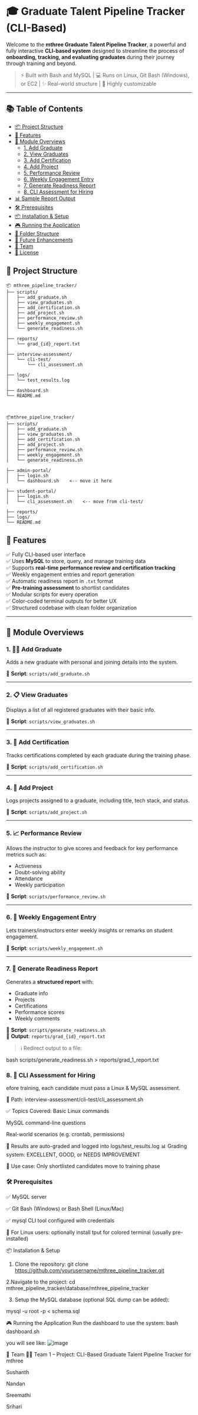 # 🎓 Graduate Talent Pipeline Tracker (CLI-Based)

Welcome to the **mthree Graduate Talent Pipeline Tracker**, a powerful and fully interactive **CLI-based system** designed to streamline the process of **onboarding, tracking, and evaluating graduates** during their journey through training and beyond.

> ⚡ Built with Bash and MySQL | 💻 Runs on Linux, Git Bash (Windows), or EC2 | ✨ Real-world structure | 🧠 Highly customizable

---

## 📚 Table of Contents

- [📦 Project Structure](#-project-structure)
- [🚀 Features](#-features)
- [📂 Module Overviews](#-module-overviews)
  - [1. Add Graduate](#1-add-graduate)
  - [2. View Graduates](#2-view-graduates)
  - [3. Add Certification](#3-add-certification)
  - [4. Add Project](#4-add-project)
  - [5. Performance Review](#5-performance-review)
  - [6. Weekly Engagement Entry](#6-weekly-engagement-entry)
  - [7. Generate Readiness Report](#7-generate-readiness-report)
  - [8. CLI Assessment for Hiring](#8-cli-assessment-for-hiring)
- [📊 Sample Report Output](#-sample-report-output)
- [🛠 Prerequisites](#-prerequisites)
- [📦 Installation & Setup](#-installation--setup)
- [🎮 Running the Application](#-running-the-application)
- [📁 Folder Structure](#-folder-structure)
- [📌 Future Enhancements](#-future-enhancements)
- [🤝 Team](#-team)
- [📄 License](#-license)

## 📂 Project Structure

```
📦 mthree_pipeline_tracker/
├── scripts/
│   ├── add_graduate.sh
│   ├── view_graduates.sh
│   ├── add_certification.sh
│   ├── add_project.sh
│   ├── performance_review.sh
│   ├── weekly_engagement.sh
│   └── generate_readiness.sh
│
├── reports/
│   └── grad_{id}_report.txt
│
├── interview-assessment/
│   └── cli-test/
│       └── cli_assessment.sh
│
├── logs/
│   └── test_results.log
│
├── dashboard.sh
└── README.md



📦mthree_pipeline_tracker/
├── scripts/
│   ├── add_graduate.sh
│   ├── view_graduates.sh
│   ├── add_certification.sh
│   ├── add_project.sh
│   ├── performance_review.sh
│   ├── weekly_engagement.sh
│   └── generate_readiness.sh

├── admin-portal/
│   ├── login.sh
│   └── dashboard.sh    <-- move it here

├── student-portal/
│   ├── login.sh
│   └── cli_assessment.sh    <-- move from cli-test/

├── reports/
├── logs/
└── README.md

```

## 🚀 Features

✅ Fully CLI-based user interface  
✅ Uses **MySQL** to store, query, and manage training data  
✅ Supports **real-time performance review and certification tracking**  
✅ Weekly engagement entries and report generation  
✅ Automatic readiness report in `.txt` format  
✅ **Pre-training assessment** to shortlist candidates  
✅ Modular scripts for every operation  
✅ Color-coded terminal outputs for better UX  
✅ Structured codebase with clean folder organization

---

## 📂 Module Overviews

### 1. 🧑‍🎓 Add Graduate
Adds a new graduate with personal and joining details into the system.

📄 **Script**: `scripts/add_graduate.sh`

---

### 2. 📋 View Graduates
Displays a list of all registered graduates with their basic info.

📄 **Script**: `scripts/view_graduates.sh`

---

### 3. 📜 Add Certification
Tracks certifications completed by each graduate during the training phase.

📄 **Script**: `scripts/add_certification.sh`

---

### 4. 💼 Add Project
Logs projects assigned to a graduate, including title, tech stack, and status.

📄 **Script**: `scripts/add_project.sh`

---

### 5. 📈 Performance Review
Allows the instructor to give scores and feedback for key performance metrics such as:
- Activeness
- Doubt-solving ability
- Attendance
- Weekly participation

📄 **Script**: `scripts/performance_review.sh`

---

### 6. 📅 Weekly Engagement Entry
Lets trainers/instructors enter weekly insights or remarks on student engagement.

📄 **Script**: `scripts/weekly_engagement.sh`

---

### 7. 📑 Generate Readiness Report
Generates a **structured report** with:
- Graduate info
- Projects
- Certifications
- Performance scores
- Weekly comments

📄 **Script**: `scripts/generate_readiness.sh`  
📁 **Output**: `reports/grad_{id}_report.txt`

> ℹ️ Redirect output to a file:

bash scripts/generate_readiness.sh > reports/grad_1_report.txt

### 8. 🧪 CLI Assessment for Hiring

efore training, each candidate must pass a Linux & MySQL assessment.

📁 Path: interview-assessment/cli-test/cli_assessment.sh

✅ Topics Covered:
Basic Linux commands

MySQL command-line questions

Real-world scenarios (e.g. crontab, permissions)

📝 Results are auto-graded and logged into logs/test_results.log
📊 Grading system: EXCELLENT, GOOD, or NEEDS IMPROVEMENT

🎯 Use case: Only shortlisted candidates move to training phase


### 🛠 Prerequisites
✅ MySQL server

✅ Git Bash (Windows) or Bash Shell (Linux/Mac)

✅ mysql CLI tool configured with credentials

🐧 For Linux users: optionally install tput for colored terminal (usually pre-installed)

📦 Installation & Setup

1. Clone the repository:
git clone https://github.com/yourusername/mthree_pipeline_tracker.git

2.Navigate to the project:
cd mthree_pipeline_tracker/database/mthree_pipeline_tracker

3. Setup the MySQL database (optional SQL dump can be added):

mysql -u root -p < schema.sql

🎮 Running the Application
Run the dashboard to use the system:
bash dashboard.sh

you will see like:
![image](https://github.com/user-attachments/assets/07f4fa8d-136b-4e28-8952-260da71c06f7)

🤝 Team
👨‍💻 Team 1 – Project: CLI-Based Graduate Talent Pipeline Tracker for mthree

Sushanth

Nandan

Sreemathi

Srihari


